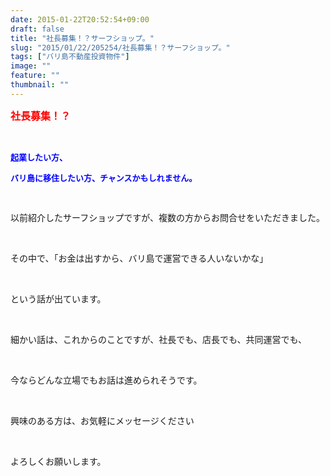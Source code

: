 ```yaml
---
date: 2015-01-22T20:52:54+09:00
draft: false
title: "社長募集！？サーフショップ。"
slug: "2015/01/22/205254/社長募集！？サーフショップ。"
tags: ["バリ島不動産投資物件"]
image: ""
feature: ""
thumbnail: ""
---
```

<p><font color="#ff0000" size="3"><strong>社長募集！？</strong></font></p><br/><p><font color="#0000ff" size="2"><strong>起業したい方、</strong></font></p><p><font color="#0000ff" size="2"><strong>バリ島に移住したい方、チャンスかもしれません。</strong></font></p><p><font color="#0000ff" size="2"><strong><br/></strong></font></p><p>以前紹介したサーフショップですが、複数の方からお問合せをいただきました。</p><br/><p>その中で、「お金は出すから、バリ島で運営できる人いないかな」</p><br/><p>という話が出ています。</p><br/><p>細かい話は、これからのことですが、社長でも、店長でも、共同運営でも、</p><br/><p>今ならどんな立場でもお話は進められそうです。</p><br/><p>興味のある方は、お気軽にメッセージください</p><br/><p>よろしくお願いします。</p>


